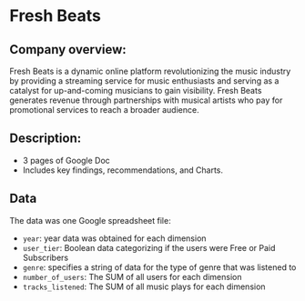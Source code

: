 # Fresh Beats 

## Company overview:

Fresh Beats is a dynamic online platform revolutionizing the music industry by providing a streaming service for music enthusiasts and serving as a catalyst for up-and-coming musicians to gain visibility. Fresh Beats generates revenue through partnerships with musical artists who pay for promotional services to reach a broader audience.

## Description:

* 3 pages of Google Doc
* Includes key findings, recommendations, and Charts.

## Data 

The data was one Google spreadsheet file:

* `year`: year data was obtained for each dimension
* `user_tier`: Boolean data categorizing if the users were Free or Paid Subscribers
* `genre`: specifies a string of data for the type of genre that was listened to
* `number_of_users`: The SUM of all users for each dimension
* `tracks_listened`: The SUM of all music plays for each dimension
